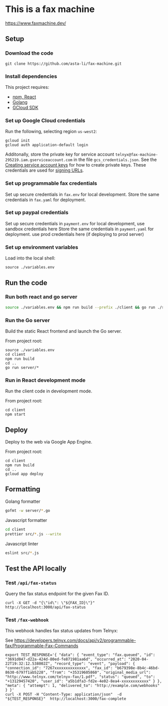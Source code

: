 # This is a fax machine

https://www.faxmachine.dev/

## Setup

### Download the code

```
git clone https://github.com/asta-li/fax-machine.git
```

### Install dependencies

This project requires:
- [npm, React](https://nodejs.org/en/)
- [Golang](https://golang.org/doc/install)
- [GCloud SDK](https://cloud.google.com/sdk/docs/install)

### Set up Google Cloud credentials

Run the following, selecting region `us-west2`:
```
gcloud init
gcloud auth application-default login
```

Additonally, store the private key for service account `telnyx@fax-machine-295219.iam.gserviceaccount.com`
in the file `gcs_credentials.json`.
See the [Creating service account keys](https://cloud.google.com/iam/docs/creating-managing-service-account-keys#creating_service_account_keys) for how to create private keys.
These credentials are used for [signing URLs](https://cloud.google.com/storage/docs/access-control/signing-urls-manually).

### Set up programmable fax credentials

Set up secure credentials in `fax.env` for local development.
Store the same credentials in `fax.yaml` for deployment.

### Set up paypal credentials

Set up secure credentials in `payment.env` for local development, use sandbox credentials here
Store the same credentials in `payment.yaml` for deployment. use prod credentials here (if deploying to prod server)


### Set up environment variables

Load into the local shell:
```
source ./variables.env
```

## Run the code

### Run both react and go server
```bash
source ./variables.env && npm run build --prefix ./client && go run ./server
```

### Run the Go server

Build the static React frontend and launch the Go server.

From project root:
```
source ./variables.env
cd client
npm run build
cd ..
go run server/*
```

### Run in React development mode

Run the client code in development mode.

From project root:
```
cd client
npm start
```

## Deploy

Deploy to the web via Google App Engine.

From project root:
```
cd client
npm run build
cd ..
gcloud app deploy
```

## Formatting

Golang formatter
```bash
gofmt -w server/*.go
```

Javascript formatter
```bash
cd client
prettier src/*.js --write
```

Javascript linter
```bash
eslint src/*.js
```

## Test the API locally

### Test `/api/fax-status`

Query the fax status endpoint for the given Fax ID.
```
curl -X GET -d "{\"id\": \"${FAX_ID}\"}"  http://localhost:3000/api/fax-status
```

### Test `/fax-webhook`

This webhook handles fax status updates from Telnyx:

See https://developers.telnyx.com/docs/api/v2/programmable-fax/Programmable-Fax-Commands
```
export TEST_RESPONSE='{ "data": { "event_type": "fax.queued", "id": "3691d047-d22a-424d-80ed-fe871981aa6d", "occurred_at": "2020-04-22T19:32:12.538002Z", "record_type": "event", "payload": { "connection_id": "7267xxxxxxxxxxxxxx", "fax_id": "b679398e-8b4c-46bd-8630-6797f1ab5228", "from": "+35319605860", "original_media_url": "http://www.telnyx.com/telnyx-fax/1.pdf", "status": "queued", "to": "+13129457420", "user_id": "a5b1dfa3-fd2e-4e02-8ea4-xxxxxxxxxxxx" } }, "meta": { "attempt": 1, "delivered_to": "http://example.com/webhooks" } }'
curl -X POST -H "Content-Type: application/json"  -d "${TEST_RESPONSE}"  http://localhost:3000/fax-complete
```
